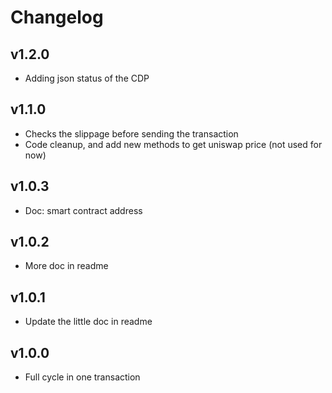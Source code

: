 # Changelog

## v1.2.0

- Adding json status of the CDP

## v1.1.0

- Checks the slippage before sending the transaction
- Code cleanup, and add new methods to get uniswap price (not used for now)


## v1.0.3

- Doc: smart contract address

## v1.0.2

- More doc in readme

## v1.0.1

- Update the little doc in readme

## v1.0.0

- Full cycle in one transaction

